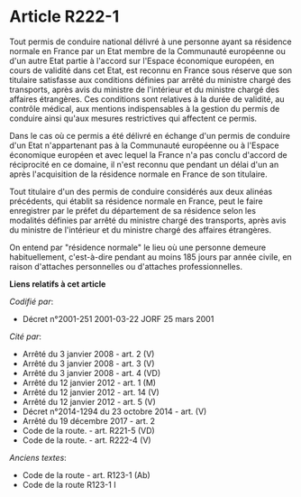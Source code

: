 # Article R222-1

Tout permis de conduire national délivré à une personne ayant sa résidence normale en France par un Etat membre de la
Communauté européenne ou d'un autre Etat partie à l'accord sur l'Espace économique européen, en cours de validité dans cet
Etat, est reconnu en France sous réserve que son titulaire satisfasse aux conditions définies par arrêté du ministre chargé
des transports, après avis du ministre de l'intérieur et du ministre chargé des affaires étrangères. Ces conditions sont
relatives à la durée de validité, au contrôle médical, aux mentions indispensables à la gestion du permis de conduire ainsi
qu'aux mesures restrictives qui affectent ce permis.

Dans le cas où ce permis a été délivré en échange d'un permis de conduire d'un Etat n'appartenant pas à la Communauté
européenne ou à l'Espace économique européen et avec lequel la France n'a pas conclu d'accord de réciprocité en ce domaine,
il n'est reconnu que pendant un délai d'un an après l'acquisition de la résidence normale en France de son titulaire.

Tout titulaire d'un des permis de conduire considérés aux deux alinéas précédents, qui établit sa résidence normale en
France, peut le faire enregistrer par le préfet du département de sa résidence selon les modalités définies par arrêté du
ministre chargé des transports, après avis du ministre de l'intérieur et du ministre chargé des affaires étrangères.

On entend par "résidence normale" le lieu où une personne demeure habituellement, c'est-à-dire pendant au moins 185 jours par
année civile, en raison d'attaches personnelles ou d'attaches professionnelles.

**Liens relatifs à cet article**

_Codifié par_:

  - Décret n°2001-251 2001-03-22 JORF 25 mars 2001

_Cité par_:

  - Arrêté du 3 janvier 2008 - art. 2 (V)
  - Arrêté du 3 janvier 2008 - art. 3 (V)
  - Arrêté du 3 janvier 2008 - art. 4 (VD)
  - Arrêté du 12 janvier 2012 - art. 1 (M)
  - Arrêté du 12 janvier 2012 - art. 14 (V)
  - Arrêté du 12 janvier 2012 - art. 5 (V)
  - Décret n°2014-1294 du 23 octobre 2014 - art. (V)
  - Arrêté du 19 décembre 2017 - art. 2
  - Code de la route. - art. R221-5 (VD)
  - Code de la route. - art. R222-4 (V)

_Anciens textes_:

  - Code de la route - art. R123-1 (Ab)
  - Code de la route R123-1 I
